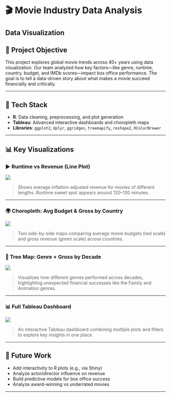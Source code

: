 # 🎬 Movie Industry Data Analysis

**Data Visualization**
---

## 📌 Project Objective

This project explores global movie trends across 40+ years using data visualization. 
Our team analyzed how key factors—like genre, runtime, country, budget, and IMDb scores—impact box office performance. 
The goal is to tell a data-driven story about what makes a movie succeed financially and critically.

---

## 🧰 Tech Stack

- **R**: Data cleaning, preprocessing, and plot generation  
- **Tableau**: Advanced interactive dashboards and choropleth maps  
- **Libraries**: `ggplot2`, `dplyr`, `ggridges`, `treemapify`, `reshape2`, `RColorBrewer`

---
## 📊 Key Visualizations

### ▶️ Runtime vs Revenue (Line Plot)
![](tableau/screenshots/Line.png)

> Shows average inflation-adjusted revenue for movies of different lengths. Runtime sweet spot appears around 120–130 minutes.

---

### 🌍 Choropleth: Avg Budget & Gross by Country
![](tableau/screenshots/Choropleth.png)

> Two side-by-side maps comparing average movie budgets (red scale) and gross revenue (green scale) across countries.

---

### 🌳 Tree Map: Genre + Gross by Decade
![](tableau/screenshots/Treeplot.png)

> Visualizes how different genres performed across decades, highlighting unexpected financial successes like the Family and Animation genres.

---

### 📊 Full Tableau Dashboard
![](tableau/screenshots/movie-revenue_dashboard.png)

> An interactive Tableau dashboard combining multiple plots and filters to explore key insights in one place.

---

## 🔮 Future Work

- Add interactivity to R plots (e.g., via Shiny)  
- Analyze actor/director influence on revenue  
- Build predictive models for box office success  
- Analyze award-winning vs underrated movies

---
